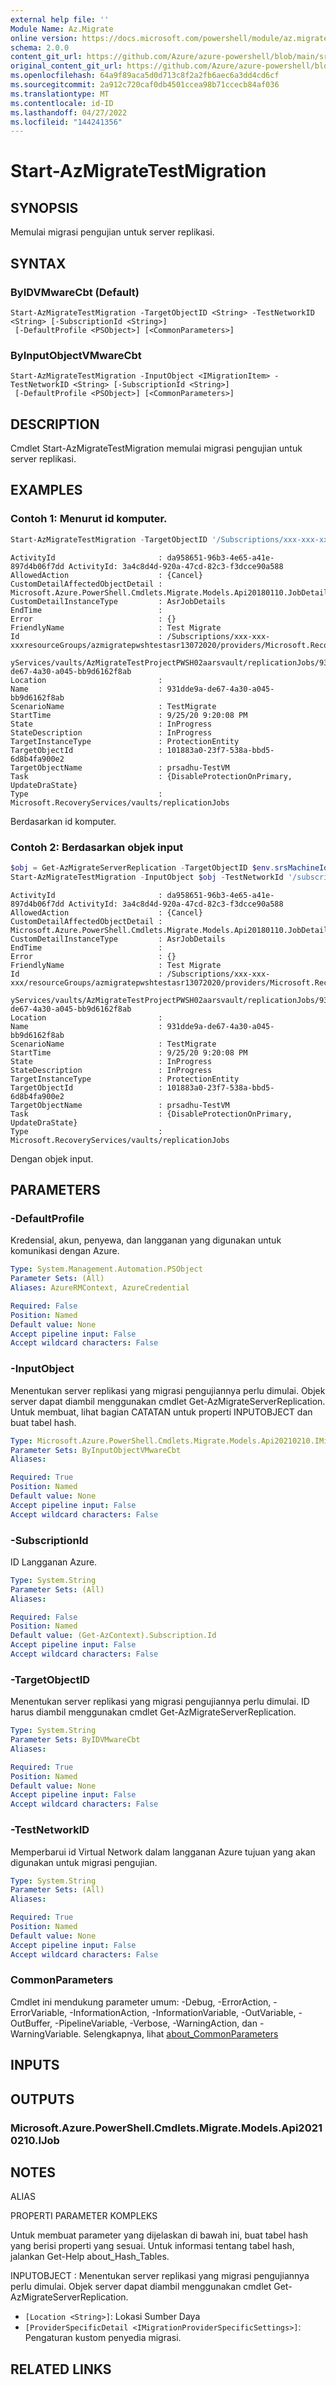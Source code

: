 ```yaml
---
external help file: ''
Module Name: Az.Migrate
online version: https://docs.microsoft.com/powershell/module/az.migrate/start-azmigratetestmigration
schema: 2.0.0
content_git_url: https://github.com/Azure/azure-powershell/blob/main/src/Migrate/help/Start-AzMigrateTestMigration.md
original_content_git_url: https://github.com/Azure/azure-powershell/blob/main/src/Migrate/help/Start-AzMigrateTestMigration.md
ms.openlocfilehash: 64a9f89aca5d0d713c8f2a2fb6aec6a3dd4cd6cf
ms.sourcegitcommit: 2a912c720caf0db4501ccea98b71ccecb84af036
ms.translationtype: MT
ms.contentlocale: id-ID
ms.lasthandoff: 04/27/2022
ms.locfileid: "144241356"
---
```

# Start-AzMigrateTestMigration

## SYNOPSIS
Memulai migrasi pengujian untuk server replikasi.

## SYNTAX

### ByIDVMwareCbt (Default)
```
Start-AzMigrateTestMigration -TargetObjectID <String> -TestNetworkID <String> [-SubscriptionId <String>]
 [-DefaultProfile <PSObject>] [<CommonParameters>]
```

### ByInputObjectVMwareCbt
```
Start-AzMigrateTestMigration -InputObject <IMigrationItem> -TestNetworkID <String> [-SubscriptionId <String>]
 [-DefaultProfile <PSObject>] [<CommonParameters>]
```

## DESCRIPTION
Cmdlet Start-AzMigrateTestMigration memulai migrasi pengujian untuk server replikasi.

## EXAMPLES

### Contoh 1: Menurut id komputer.
```powershell
Start-AzMigrateTestMigration -TargetObjectID '/Subscriptions/xxx-xxx-xxx/resourceGroups/azmigratepwshtestasr13072020/providers/Microsoft.RecoveryServices/vaults/AzMigrateTestProjectPWSH02aarsvault/replicationFabrics/AzMigratePWSHTc8d1replicationfabric/replicationProtectionContainers/AzMigratePWSHTc8d1replicationcontainer/replicationMigrationItems/bcdr-vcenter-fareast-corp-micro-cfcc5a24-a40e-56b9-a6af-e206c9ca4f93_50063baa-9806-d6d6-7e09-c0ae87309b4f' -TestNetworkId '/subscriptions/xxx-xxx-xxx/resourceGroups/AzMigratePWSHtargetRG/providers/Microsoft.Network/virtualNetworks/AzMigrateTargetNetwork'
```

```output
ActivityId                       : da958651-96b3-4e65-a41e-897d4b06f7dd ActivityId: 3a4c8d4d-920a-47cd-82c3-f3dcce90a588
AllowedAction                    : {Cancel}
CustomDetailAffectedObjectDetail : Microsoft.Azure.PowerShell.Cmdlets.Migrate.Models.Api20180110.JobDetailsAffectedObjectDetails
CustomDetailInstanceType         : AsrJobDetails
EndTime                          :
Error                            : {}
FriendlyName                     : Test Migrate
Id                               : /Subscriptions/xxx-xxx-xxxresourceGroups/azmigratepwshtestasr13072020/providers/Microsoft.Recover
                                   yServices/vaults/AzMigrateTestProjectPWSH02aarsvault/replicationJobs/931dde9a-de67-4a30-a045-bb9d6162f8ab
Location                         :
Name                             : 931dde9a-de67-4a30-a045-bb9d6162f8ab
ScenarioName                     : TestMigrate
StartTime                        : 9/25/20 9:20:08 PM
State                            : InProgress
StateDescription                 : InProgress
TargetInstanceType               : ProtectionEntity
TargetObjectId                   : 101883a0-23f7-538a-bbd5-6d8b4fa900e2
TargetObjectName                 : prsadhu-TestVM
Task                             : {DisableProtectionOnPrimary, UpdateDraState}
Type                             : Microsoft.RecoveryServices/vaults/replicationJobs

```

Berdasarkan id komputer.

### Contoh 2: Berdasarkan objek input
```powershell
$obj = Get-AzMigrateServerReplication -TargetObjectID $env.srsMachineId -SubscriptionId $env.srsSubscriptionId
Start-AzMigrateTestMigration -InputObject $obj -TestNetworkId '/subscriptions/xxx-xxx-xxx/resourceGroups/AzMigratePWSHtargetRG/providers/Microsoft.Network/virtualNetworks/AzMigrateTargetNetwork'
```

```output
ActivityId                       : da958651-96b3-4e65-a41e-897d4b06f7dd ActivityId: 3a4c8d4d-920a-47cd-82c3-f3dcce90a588
AllowedAction                    : {Cancel}
CustomDetailAffectedObjectDetail : Microsoft.Azure.PowerShell.Cmdlets.Migrate.Models.Api20180110.JobDetailsAffectedObjectDetails
CustomDetailInstanceType         : AsrJobDetails
EndTime                          :
Error                            : {}
FriendlyName                     : Test Migrate
Id                               : /Subscriptions/xxx-xxx-xxx/resourceGroups/azmigratepwshtestasr13072020/providers/Microsoft.Recover
                                   yServices/vaults/AzMigrateTestProjectPWSH02aarsvault/replicationJobs/931dde9a-de67-4a30-a045-bb9d6162f8ab
Location                         :
Name                             : 931dde9a-de67-4a30-a045-bb9d6162f8ab
ScenarioName                     : TestMigrate
StartTime                        : 9/25/20 9:20:08 PM
State                            : InProgress
StateDescription                 : InProgress
TargetInstanceType               : ProtectionEntity
TargetObjectId                   : 101883a0-23f7-538a-bbd5-6d8b4fa900e2
TargetObjectName                 : prsadhu-TestVM
Task                             : {DisableProtectionOnPrimary, UpdateDraState}
Type                             : Microsoft.RecoveryServices/vaults/replicationJobs

```

Dengan objek input.

## PARAMETERS

### -DefaultProfile
Kredensial, akun, penyewa, dan langganan yang digunakan untuk komunikasi dengan Azure.

```yaml
Type: System.Management.Automation.PSObject
Parameter Sets: (All)
Aliases: AzureRMContext, AzureCredential

Required: False
Position: Named
Default value: None
Accept pipeline input: False
Accept wildcard characters: False
```

### -InputObject
Menentukan server replikasi yang migrasi pengujiannya perlu dimulai.
Objek server dapat diambil menggunakan cmdlet Get-AzMigrateServerReplication.
Untuk membuat, lihat bagian CATATAN untuk properti INPUTOBJECT dan buat tabel hash.

```yaml
Type: Microsoft.Azure.PowerShell.Cmdlets.Migrate.Models.Api20210210.IMigrationItem
Parameter Sets: ByInputObjectVMwareCbt
Aliases:

Required: True
Position: Named
Default value: None
Accept pipeline input: False
Accept wildcard characters: False
```

### -SubscriptionId
ID Langganan Azure.

```yaml
Type: System.String
Parameter Sets: (All)
Aliases:

Required: False
Position: Named
Default value: (Get-AzContext).Subscription.Id
Accept pipeline input: False
Accept wildcard characters: False
```

### -TargetObjectID
Menentukan server replikasi yang migrasi pengujiannya perlu dimulai.
ID harus diambil menggunakan cmdlet Get-AzMigrateServerReplication.

```yaml
Type: System.String
Parameter Sets: ByIDVMwareCbt
Aliases:

Required: True
Position: Named
Default value: None
Accept pipeline input: False
Accept wildcard characters: False
```

### -TestNetworkID
Memperbarui id Virtual Network dalam langganan Azure tujuan yang akan digunakan untuk migrasi pengujian.

```yaml
Type: System.String
Parameter Sets: (All)
Aliases:

Required: True
Position: Named
Default value: None
Accept pipeline input: False
Accept wildcard characters: False
```

### CommonParameters
Cmdlet ini mendukung parameter umum: -Debug, -ErrorAction, -ErrorVariable, -InformationAction, -InformationVariable, -OutVariable, -OutBuffer, -PipelineVariable, -Verbose, -WarningAction, dan -WarningVariable. Selengkapnya, lihat [about_CommonParameters](http://go.microsoft.com/fwlink/?LinkID=113216)

## INPUTS

## OUTPUTS

### Microsoft.Azure.PowerShell.Cmdlets.Migrate.Models.Api20210210.IJob

## NOTES

ALIAS

PROPERTI PARAMETER KOMPLEKS

Untuk membuat parameter yang dijelaskan di bawah ini, buat tabel hash yang berisi properti yang sesuai. Untuk informasi tentang tabel hash, jalankan Get-Help about_Hash_Tables.


INPUTOBJECT <IMigrationItem>: Menentukan server replikasi yang migrasi pengujiannya perlu dimulai. Objek server dapat diambil menggunakan cmdlet Get-AzMigrateServerReplication.
  - `[Location <String>]`: Lokasi Sumber Daya
  - `[ProviderSpecificDetail <IMigrationProviderSpecificSettings>]`: Pengaturan kustom penyedia migrasi.

## RELATED LINKS


